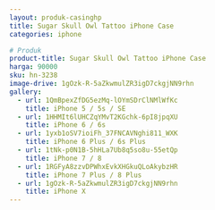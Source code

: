 ```yaml
---
layout: produk-casinghp
title: Sugar Skull Owl Tattoo iPhone Case
categories: iphone

# Produk
product-title: Sugar Skull Owl Tattoo iPhone Case
harga: 90000
sku: hn-3238
image-drive: 1gOzk-R-5aZkwmulZR3igD7ckgjNN9rhn
gallery:
  - url: 1QmBpexZfDG5ezMq-lOYmSDrClNMlWfKc
    title: iPhone 5 / 5s / SE
  - url: 1HHMIt6lUHCZqYMvT2KGchk-6pI8jpqXU
    title: iPhone 6 / 6s
  - url: 1yxb1oSV7ioiFh_37FNCAVNghi811_WXK
    title: iPhone 6 Plus / 6s Plus
  - url: 1tNk-p0N1B-5hHLa7Ub8q5so8u-55etQp
    title: iPhone 7 / 8
  - url: 1RGFyA8zzvDPWhxEvkXHGkuQLoAkybzHR
    title: iPhone 7 Plus / 8 Plus
  - url: 1gOzk-R-5aZkwmulZR3igD7ckgjNN9rhn
    title: iPhone X
---
```

